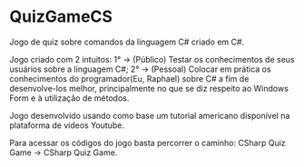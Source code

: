 # QuizGameCS
Jogo de quiz sobre comandos da linguagem C# criado em C#.

Jogo criado com 2 intuitos:
  1° -> (Público) Testar os conhecimentos de seus usuários sobre a linguagem C#;
  2° -> (Pessoal) Colocar em prática os conhecimentos do programador(Eu, Raphael) sobre C# a fim de desenvolve-los melhor, principalmente no que se diz respeito ao Windows Form e à utilização de métodos.

Jogo desenvolvido usando como base um tutorial americano disponível na plataforma de vídeos Youtube.

Para acessar os códigos do jogo basta percorrer o caminho: CSharp Quiz Game -> CSharp Quiz Game. 
